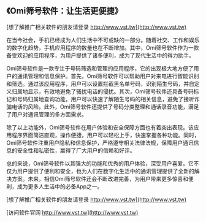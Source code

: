 ## **《Omi筛号软件：让生活更便捷》**

[想了解推广相关软件的朋友请登录 http://www.vst.tw](http://www.vst.tw)

在当今社会，手机已经成为人们生活中不可或缺的一部分。随着社交、工作和娱乐的数字化趋势，手机应用程序的数量也在不断增加。其中，Omi筛号软件作为一款备受欢迎的应用程序，为用户提供了诸多便利，成为了现代生活中的得力助手。

Omi筛号软件是一款专注于号码筛选和管理的应用程序，它的出现极大地方便了用户的通讯管理和信息保护。首先，Omi筛号软件可以帮助用户对来电进行智能识别和筛选。通过该应用程序，用户可以设置拦截黑名单号码，识别陌生号码，并自定义归属地显示，有效地避免了骚扰电话的侵扰。其次，Omi筛号软件还具备号码标记和号码归属地查询功能，用户可以快速了解陌生号码的相关信息，避免了接听诈骗电话的风险。此外，Omi筛号软件还提供了号码分类整理和通话录音功能，满足了用户对通讯管理的多方面需求。

除了以上功能外，Omi筛号软件在用户体验和安全保障方面也有着突出表现。该应用程序界面简洁直观，操作便捷，用户可以轻松上手，快速掌握各种功能。同时，Omi筛号软件注重用户隐私和信息保护，严格遵守相关法律法规，保障用户通讯信息的安全性和私密性，赢得了广大用户的信赖和好评。

总的来说，Omi筛号软件以其强大的功能和优秀的用户体验，深受用户喜爱。它不仅为用户提供了便利和安全，也为人们在数字化生活中的通讯管理提供了全新的解决方案。未来，相信Omi筛号软件还会不断改进完善，为用户带来更多惊喜和便利，成为更多人生活中的必备App之一。

[想了解推广相关软件的朋友请登录 http://www.vst.tw](http://www.vst.tw)


[访问软件官网 http://www.vst.tw](http://www.vst.tw)
